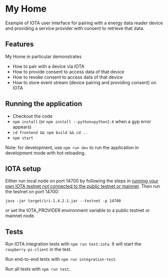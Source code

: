 # My Home

Example of IOTA user interface for pairing with a energy data reader device and providing a service provider with consent to retrieve that data.

## Features

My Home in particular demonstrates
- How to pair with a device via IOTA
- How to provide consent to access data of that device
- How to revoke consent to access data of that device
- How to store event stream (device pairing and providing consent) on IOTA

## Running the application

- Checkout the code
- `npm install` (or `npm install --python=python2.6` when a gyp error appears)
- `cd frontend && npm build && cd ..`
- `npm start`

Note: for development, use `npm run dev` to run the application in development mode with hot reloading.

## IOTA setup

Either run local node on port 14700 by following the steps in [running your own IOTA testnet not connected to the public testnet or mainnet](https://github.com/schierlm/private-iota-testnet). Then run the testnet on port 14700:

```
java -jar target/iri-1.4.2.1.jar --testnet -p 14700
```

or set the IOTA_PROVIDER environment variable to a public testnet or mainnet node.

## Tests

Run IOTA integration tests with `npm run test:iota`. It will start the `raspberry-pi-client` in the test.

Run end-to-end tests with `npm run integration-test`.

Run all tests with `npm run test`.
